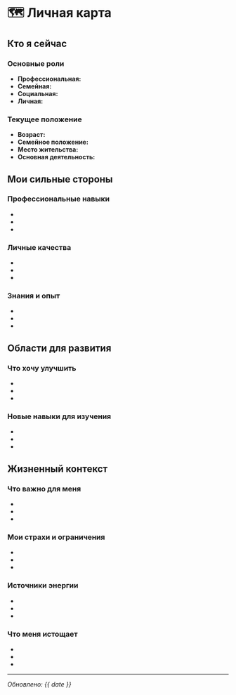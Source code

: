 # 🗺️ Личная карта

## Кто я сейчас
### Основные роли
- **Профессиональная:** 
- **Семейная:** 
- **Социальная:** 
- **Личная:** 

### Текущее положение
- **Возраст:** 
- **Семейное положение:** 
- **Место жительства:** 
- **Основная деятельность:** 

## Мои сильные стороны
### Профессиональные навыки
- 
- 
- 

### Личные качества
- 
- 
- 

### Знания и опыт
- 
- 
- 

## Области для развития
### Что хочу улучшить
- 
- 
- 

### Новые навыки для изучения
- 
- 
- 

## Жизненный контекст
### Что важно для меня
- 
- 
- 

### Мои страхи и ограничения
- 
- 
- 

### Источники энергии
- 
- 
- 

### Что меня истощает
- 
- 
- 

---
*Обновлено: {{ date }}*
